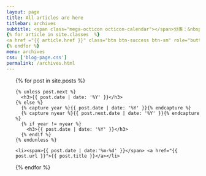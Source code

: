 ```yaml
---
layout: page
title: All articles are here
titlebar: archives
subtitle: <span class="mega-octicon octicon-calendar"></span>分类：&nbsp;&nbsp;
{% for article in site.classes  %}
<a href ="{{ article.href }}" class="btn btn-success btn-sm" role="button"><font color="#EB9439">{{ article.name }}</font></a>
{% endfor %}
menu: archives
css: ['blog-page.css']
permalink: /archives.html
---
```


<ul class="archives-list">
  {% for post in site.posts %}

    {% unless post.next %}
      <h3>{{ post.date | date: '%Y' }}</h3>
    {% else %}
      {% capture year %}{{ post.date | date: '%Y' }}{% endcapture %}
      {% capture nyear %}{{ post.next.date | date: '%Y' }}{% endcapture %}
      {% if year != nyear %}
        <h3>{{ post.date | date: '%Y' }}</h3>
      {% endif %}
    {% endunless %}

    <li><span>{{ post.date | date:'%m-%d' }}</span> <a href="{{ post.url }}">{{ post.title }}</a></li>
  {% endfor %}
</ul>